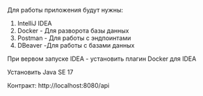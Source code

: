 Для работы приложения будут нужны:

1. IntelliJ IDEA
2. Docker - Для разворота базы данных
3. Postman - Для работы с эндпоинтами
4. DBeaver -Для работы с базами данных

При вервом запуске IDEA - установить плагин Docker для IDEA

Установить Java SE 17

Контракт: http://localhost:8080/api
